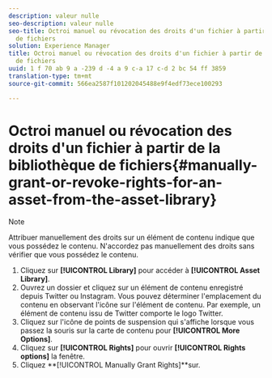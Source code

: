 ```yaml
---
description: valeur nulle
seo-description: valeur nulle
seo-title: Octroi manuel ou révocation des droits d'un fichier à partir de la bibliothèque
  de fichiers
solution: Experience Manager
title: Octroi manuel ou révocation des droits d'un fichier à partir de la bibliothèque
  de fichiers
uuid: 1 f 70 ab 9 a -239 d -4 a 9 c-a 17 c-d 2 bc 54 ff 3859
translation-type: tm+mt
source-git-commit: 566ea2587f101202045488e9f4edf73ece100293

---
```



# Octroi manuel ou révocation des droits d'un fichier à partir de la bibliothèque de fichiers{#manually-grant-or-revoke-rights-for-an-asset-from-the-asset-library}

>[!NOTE]
>
>Attribuer manuellement des droits sur un élément de contenu indique que vous possédez le contenu. N'accordez pas manuellement des droits sans vérifier que vous possédez le contenu.

1. Cliquez sur **[!UICONTROL Library]** pour accéder à **[!UICONTROL Asset Library]**.
1. Ouvrez un dossier et cliquez sur un élément de contenu enregistré depuis Twitter ou Instagram. Vous pouvez déterminer l'emplacement du contenu en observant l'icône sur l'élément de contenu. Par exemple, un élément de contenu issu de Twitter comporte le logo Twitter.
1. Cliquez sur l'icône de points de suspension qui s'affiche lorsque vous passez la souris sur la carte de contenu pour **[!UICONTROL More Options]**.
1. Cliquez sur **[!UICONTROL Rights]** pour ouvrir **[!UICONTROL Rights options]** la fenêtre.
1. Cliquez **[!UICONTROL Manually Grant Rights]**sur.
